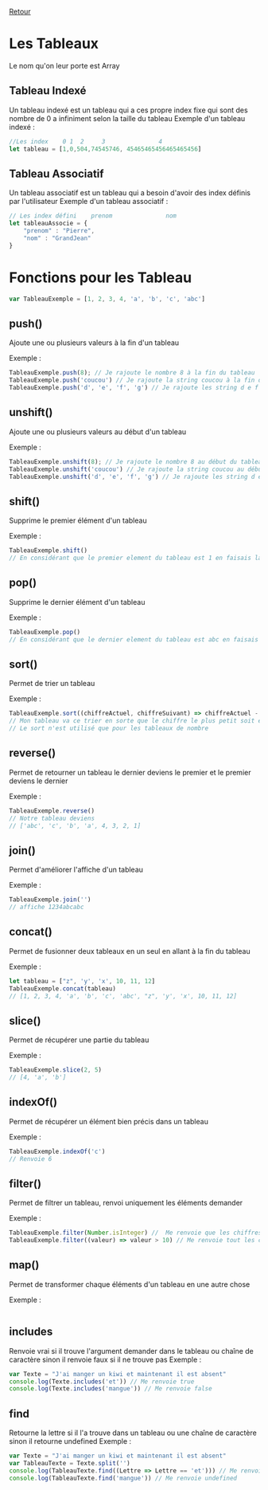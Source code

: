 [Retour](https://github.com/TamakiYagami/Cours/tree/main/CoursJS)


# Les Tableaux

Le nom qu'on leur porte est Array

## Tableau Indexé
Un tableau indexé est un tableau qui a ces propre index fixe qui sont des nombre de 0 a infiniment selon la taille du tableau
Exemple d'un tableau indexé : 
```js
//Les index    0 1  2     3               4
let tableau = [1,0,504,74545746, 45465465456465465456]
```

## Tableau Associatif
Un tableau associatif est un tableau qui a besoin d'avoir des index définis par l'utilisateur
Exemple d'un tableau associatif :
```js
// Les index défini    prenom               nom             
let tableauAssocie = {
    "prenom" : "Pierre", 
    "nom" : "GrandJean"
}
```

# Fonctions pour les Tableau
```js
var TableauExemple = [1, 2, 3, 4, 'a', 'b', 'c', 'abc']
```

## push()
Ajoute une ou plusieurs valeurs à la fin d'un tableau

Exemple : 
```js
TableauExemple.push(8); // Je rajoute le nombre 8 à la fin du tableau
TableauExemple.push('coucou') // Je rajoute la string coucou à la fin du tableau
TableauExemple.push('d', 'e', 'f', 'g') // Je rajoute les string d e f g à la fin du tableau dans l'ordre que j'ai donne
```

## unshift()
Ajoute une ou plusieurs valeurs au début d'un tableau

Exemple : 
```js
TableauExemple.unshift(8); // Je rajoute le nombre 8 au début du tableau
TableauExemple.unshift('coucou') // Je rajoute la string coucou au début du tableau
TableauExemple.unshift('d', 'e', 'f', 'g') // Je rajoute les string d e f g au début du tableau dans l'ordre que j'ai donne
```

## shift()
Supprime le premier élément d'un tableau

Exemple : 
```js
TableauExemple.shift()
// En considérant que le premier element du tableau est 1 en faisais la ligne du dessus le 1 est supprimé du tableau
```

## pop()
Supprime le dernier élément d'un tableau

Exemple : 
```js
TableauExemple.pop()
// En considérant que le dernier element du tableau est abc en faisais la ligne du dessus abc est supprimé du tableau 
```

## sort()
Permet de trier un tableau

Exemple : 
```js
TableauExemple.sort((chiffreActuel, chiffreSuivant) => chiffreActuel - chiffreSuivant)
// Mon tableau va ce trier en sorte que le chiffre le plus petit soit en premier et les plus grand en dernier
// Le sort n'est utilisé que pour les tableaux de nombre
```

## reverse()
Permet de retourner un tableau le dernier deviens le premier et le premier deviens le dernier

Exemple : 
```js
TableauExemple.reverse()
// Notre tableau deviens
// ['abc', 'c', 'b', 'a', 4, 3, 2, 1]
```

## join()
Permet d'améliorer l'affiche d'un tableau

Exemple : 
```js
TableauExemple.join('')
// affiche 1234abcabc
```

## concat()
Permet de fusionner deux tableaux en un seul en allant à la fin du tableau 

Exemple : 
```js
let tableau = ["z", 'y', 'x', 10, 11, 12]
TableauExemple.concat(tableau)
// [1, 2, 3, 4, 'a', 'b', 'c', 'abc', "z", 'y', 'x', 10, 11, 12]
```

## slice()
Permet de récupérer une partie du tableau

Exemple : 
```js
TableauExemple.slice(2, 5)
// [4, 'a', 'b']
```

## indexOf()
Permet de récupérer un élément bien précis dans un tableau

Exemple : 
```js
TableauExemple.indexOf('c')
// Renvoie 6
```

## filter()
Permet de filtrer un tableau, renvoi uniquement les éléments demander

Exemple : 
```js
TableauExemple.filter(Number.isInteger) //  Me renvoie que les chiffres entier
TableauExemple.filter((valeur) => valeur > 10) // Me renvoie tout les chiffre au dessus de 10
```

## map()
Permet de transformer chaque éléments d'un tableau en une autre chose

Exemple : 
```js

```

## includes 
Renvoie vrai si il trouve l'argument demander dans le tableau ou chaîne de caractère sinon il renvoie faux si il ne trouve pas 
Exemple : 
```js
var Texte = "J'ai manger un kiwi et maintenant il est absent"
console.log(Texte.includes('et')) // Me renvoie true
console.log(Texte.includes('mangue')) // Me renvoie false
```

## find
Retourne la lettre si il l'a trouve dans un tableau ou une chaîne de caractère sinon il retourne undefined
Exemple :
```js
var Texte = "J'ai manger un kiwi et maintenant il est absent"
var TableauTexte = Texte.split('')
console.log(TableauTexte.find((Lettre => Lettre == 'et'))) // Me renvoie 'et'
console.log(TableauTexte.find('mangue')) // Me renvoie undefined
```